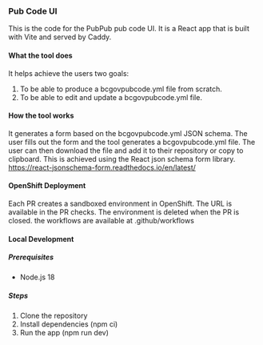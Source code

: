 ### Pub Code UI

This is the code for the PubPub pub code UI. It is a React app that is built with Vite and served by Caddy.

#### What the tool does

It helps achieve the users two goals:

1. To be able to produce a bcgovpubcode.yml file from scratch.
2. To be able to edit and update a bcgovpubcode.yml file.

#### How the tool works

It generates a form based on the bcgovpubcode.yml JSON schema. The user fills out the form and the tool generates a
bcgovpubcode.yml file. The user can then download the file and add it to their repository or copy to clipboard. This is
achieved using the React json schema form library. https://react-jsonschema-form.readthedocs.io/en/latest/

#### OpenShift Deployment
Each PR creates a sandboxed environment in OpenShift. The URL is available in the PR checks. The environment is deleted when the PR is closed. the workflows are available at .github/workflows

#### Local Development
##### Prerequisites
- Node.js 18

##### Steps
1. Clone the repository
2. Install dependencies (npm ci)
3. Run the app (npm run dev)


